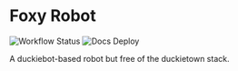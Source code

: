 # Foxy Robot

![Workflow Status](https://github.com/EOLab-HSRW/foxy-robot/actions/workflows/checks.yaml/badge.svg)
![Docs Deploy](https://github.com/EOLab-HSRW/foxy-robot/actions/workflows/deploy.yaml/badge.svg)

A duckiebot-based robot but free of the duckietown stack.
